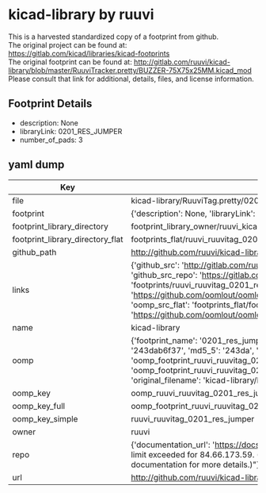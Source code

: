 # kicad-library by ruuvi  
This is a harvested standardized copy of a footprint from github.  
The original project can be found at:  
https://gitlab.com/kicad/libraries/kicad-footprints  
The original footprint can be found at:
http://gitlab.com/ruuvi/kicad-library/blob/master/RuuviTracker.pretty/BUZZER-75X75x25MM.kicad_mod
Please consult that link for additional, details, files, and license information.  
## Footprint Details
* description: None  
* libraryLink: 0201_RES_JUMPER  
* number_of_pads: 3  
## yaml dump  
| Key | Value |  
| --- | --- |  
| file | kicad-library/RuuviTag.pretty/0201_RES_JUMPER.kicad_mod |  
| footprint | {'description': None, 'libraryLink': '0201_RES_JUMPER', 'number_of_pads': 3} |  
| footprint_library_directory | footprint_library_owner/ruuvi_kicad-library |  
| footprint_library_directory_flat | footprints_flat/ruuvi_ruuvitag_0201_res_jumper/working |  
| github_path | http://github.com/ruuvi/kicad-library/blob/master/RuuviTag.pretty/0201_RES_JUMPER.kicad_mod |  
| links | {'github_src': 'http://gitlab.com/ruuvi/kicad-library/blob/master/RuuviTracker.pretty/BUZZER-75X75x25MM.kicad_mod', 'github_src_repo': 'https://gitlab.com/kicad/libraries/kicad-footprints', 'oomp_bot': 'footprints/ruuvi_ruuvitag_0201_res_jumper/working', 'oomp_bot_github': 'https://github.com/oomlout/oomlout_oomp_footprint_bot/tree/main/footprints/ruuvi_ruuvitag_0201_res_jumper/working', 'oomp_src_flat': 'footprints_flat/footprints_flat/ruuvi_ruuvitag_0201_res_jumper/working', 'oomp_src_flat_github': 'https://github.com/oomlout/oomlout_oomp_footprint_src/tree/main/footprints_flat/ruuvi_ruuvitag_0201_res_jumper/working'} |  
| name | kicad-library |  
| oomp | {'footprint_name': '0201_res_jumper', 'library_name': 'ruuvitag', 'md5': '243dab6f37f546d8132b6bd28353d668', 'md5_10': '243dab6f37', 'md5_5': '243da', 'md5_6': '243dab', 'oomp_key': 'oomp_ruuvi_ruuvitag_0201_res_jumper', 'oomp_key_extra': 'oomp_footprint_ruuvi_ruuvitag_0201_res_jumper', 'oomp_key_full': 'oomp_footprint_ruuvi_ruuvitag_0201_res_jumper_243dab', 'oomp_key_simple': 'ruuvi_ruuvitag_0201_res_jumper', 'original_filename': 'kicad-library/RuuviTag.pretty/0201_RES_JUMPER.kicad_mod', 'owner_name': 'ruuvi'} |  
| oomp_key | oomp_ruuvi_ruuvitag_0201_res_jumper |  
| oomp_key_full | oomp_footprint_ruuvi_ruuvitag_0201_res_jumper |  
| oomp_key_simple | ruuvi_ruuvitag_0201_res_jumper |  
| owner | ruuvi |  
| repo | {'documentation_url': 'https://docs.github.com/rest/overview/resources-in-the-rest-api#rate-limiting', 'message': "API rate limit exceeded for 84.66.173.59. (But here's the good news: Authenticated requests get a higher rate limit. Check out the documentation for more details.)"} |  
| url | http://github.com/ruuvi/kicad-library |  

